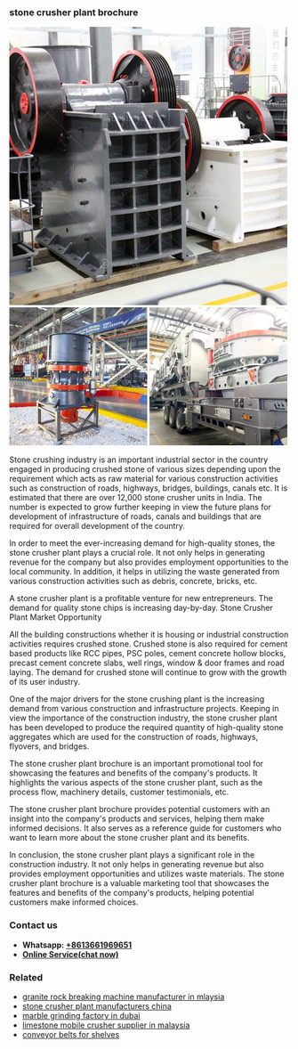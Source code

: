 <h3>stone crusher plant brochure</h3><img src='1704857138.jpg' alt=''><p>Stone crushing industry is an important industrial sector in the country engaged in producing crushed stone of various sizes depending upon the requirement which acts as raw material for various construction activities such as construction of roads, highways, bridges, buildings, canals etc. It is estimated that there are over 12,000 stone crusher units in India. The number is expected to grow further keeping in view the future plans for development of infrastructure of roads, canals and buildings that are required for overall development of the country.</p><p>In order to meet the ever-increasing demand for high-quality stones, the stone crusher plant plays a crucial role. It not only helps in generating revenue for the company but also provides employment opportunities to the local community. In addition, it helps in utilizing the waste generated from various construction activities such as debris, concrete, bricks, etc.</p><p>A stone crusher plant is a profitable venture for new entrepreneurs. The demand for quality stone chips is increasing day-by-day. Stone Crusher Plant Market Opportunity</p><p>All the building constructions whether it is housing or industrial construction activities requires crushed stone. Crushed stone is also required for cement based products like RCC pipes, PSC poles, cement concrete hollow blocks, precast cement concrete slabs, well rings, window & door frames and road laying. The demand for crushed stone will continue to grow with the growth of its user industry.</p><p>One of the major drivers for the stone crushing plant is the increasing demand from various construction and infrastructure projects. Keeping in view the importance of the construction industry, the stone crusher plant has been developed to produce the required quantity of high-quality stone aggregates which are used for the construction of roads, highways, flyovers, and bridges.</p><p>The stone crusher plant brochure is an important promotional tool for showcasing the features and benefits of the company's products. It highlights the various aspects of the stone crusher plant, such as the process flow, machinery details, customer testimonials, etc.</p><p>The stone crusher plant brochure provides potential customers with an insight into the company's products and services, helping them make informed decisions. It also serves as a reference guide for customers who want to learn more about the stone crusher plant and its benefits.</p><p>In conclusion, the stone crusher plant plays a significant role in the construction industry. It not only helps in generating revenue but also provides employment opportunities and utilizes waste materials. The stone crusher plant brochure is a valuable marketing tool that showcases the features and benefits of the company's products, helping potential customers make informed choices.</p><h3>Contact us</h3><ul><li><strong>Whatsapp:&nbsp;<a href="https://wa.me/8613661969651">+8613661969651</a></strong></li><li><a href="https://swt.shibang-china.com/?git&amp;zhl&amp;stone crusher plant brochure"><strong>Online Service(chat now)</strong></a></li></ul><h3>Related</h3><ul><li><a href='granite rock breaking machine manufacturer in mlaysia.md'>granite rock breaking machine manufacturer in mlaysia</a></li><li><a href='stone crusher plant manufacturers china.md'>stone crusher plant manufacturers china</a></li><li><a href='marble grinding factory in dubai.md'>marble grinding factory in dubai</a></li><li><a href='limestone mobile crusher supplier in malaysia.md'>limestone mobile crusher supplier in malaysia</a></li><li><a href='conveyor belts for shelves.md'>conveyor belts for shelves</a></li></ul>